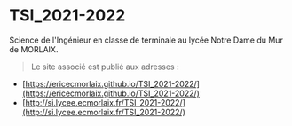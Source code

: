 # TSI_2021-2022
Science de l'Ingénieur en classe de terminale au lycée Notre Dame du Mur de MORLAIX.

> Le site associé est publié aux adresses :
- [https://ericecmorlaix.github.io/TSI_2021-2022/](https://ericecmorlaix.github.io/TSI_2021-2022/)
- [http://si.lycee.ecmorlaix.fr/TSI_2021-2022/](http://si.lycee.ecmorlaix.fr/TSI_2021-2022/)
